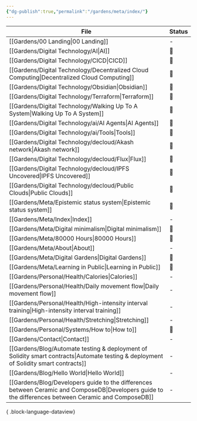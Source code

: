 ```yaml
---
{"dg-publish":true,"permalink":"/gardens/meta/index/"}
---
```



| File                                                                                                                                                     | Status |
| -------------------------------------------------------------------------------------------------------------------------------------------------------- | ------ |
| [[Gardens/00 Landing\|00 Landing]]                                                                                                                    | \-     |
| [[Gardens/Digital Technology/AI\|AI]]                                                                                                                 | 🌱     |
| [[Gardens/Digital Technology/CICD\|CICD]]                                                                                                             | 🌱     |
| [[Gardens/Digital Technology/Decentralized Cloud Computing\|Decentralized Cloud Computing]]                                                           | 🌱     |
| [[Gardens/Digital Technology/Obsidian\|Obsidian]]                                                                                                     | 🌿     |
| [[Gardens/Digital Technology/Terraform\|Terraform]]                                                                                                   | 🌿     |
| [[Gardens/Digital Technology/Walking Up To A System\|Walking Up To A System]]                                                                         | 🌱     |
| [[Gardens/Digital Technology/ai/AI Agents\|AI Agents]]                                                                                                | 🌱     |
| [[Gardens/Digital Technology/ai/Tools\|Tools]]                                                                                                        | 🌱     |
| [[Gardens/Digital Technology/decloud/Akash network\|Akash network]]                                                                                   | 🌱     |
| [[Gardens/Digital Technology/decloud/Flux\|Flux]]                                                                                                     | 🌱     |
| [[Gardens/Digital Technology/decloud/IPFS  Uncovered\|IPFS  Uncovered]]                                                                               | 🌿     |
| [[Gardens/Digital Technology/decloud/Public Clouds\|Public Clouds]]                                                                                   | 🌱     |
| [[Gardens/Meta/Epistemic status system\|Epistemic status system]]                                                                                     | 🌿     |
| [[Gardens/Meta/Index\|Index]]                                                                                                                         | \-     |
| [[Gardens/Meta/Digital minimalism\|Digital minimalism]]                                                                                               | 🌱     |
| [[Gardens/Meta/80000 Hours\|80000 Hours]]                                                                                                             | 🌱     |
| [[Gardens/Meta/About\|About]]                                                                                                                         | \-     |
| [[Gardens/Meta/Digital Gardens\|Digital Gardens]]                                                                                                     | 🌱     |
| [[Gardens/Meta/Learning in Public\|Learning in Public]]                                                                                               | 🌱     |
| [[Gardens/Personal/Health/Calories\|Calories]]                                                                                                        | \-     |
| [[Gardens/Personal/Health/Daily movement flow\|Daily movement flow]]                                                                                  | \-     |
| [[Gardens/Personal/Health/High-intensity interval training\|High-intensity interval training]]                                                        | \-     |
| [[Gardens/Personal/Health/Stretching\|Stretching]]                                                                                                    | \-     |
| [[Gardens/Personal/Systems/How to\|How to]]                                                                                                           | 🌱     |
| [[Gardens/Contact\|Contact]]                                                                                                                          | \-     |
| [[Gardens/Blog/Automate testing & deployment of Solidity smart contracts\|Automate testing & deployment of Solidity smart contracts]]                 | \-     |
| [[Gardens/Blog/Hello World\|Hello World]]                                                                                                             | \-     |
| [[Gardens/Blog/Developers guide to the differences between Ceramic and ComposeDB\|Developers guide to the differences between Ceramic and ComposeDB]] | \-     |

{ .block-language-dataview}

